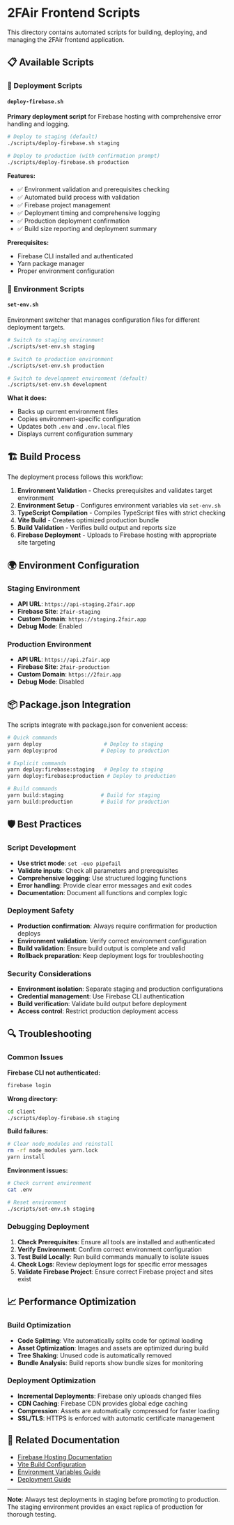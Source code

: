 # 2FAir Frontend Scripts

This directory contains automated scripts for building, deploying, and managing the 2FAir frontend application.

## 📋 Available Scripts

### 🚀 Deployment Scripts

#### `deploy-firebase.sh`
**Primary deployment script** for Firebase hosting with comprehensive error handling and logging.

```bash
# Deploy to staging (default)
./scripts/deploy-firebase.sh staging

# Deploy to production (with confirmation prompt)
./scripts/deploy-firebase.sh production
```

**Features:**
- ✅ Environment validation and prerequisites checking
- ✅ Automated build process with validation
- ✅ Firebase project management
- ✅ Deployment timing and comprehensive logging
- ✅ Production deployment confirmation
- ✅ Build size reporting and deployment summary

**Prerequisites:**
- Firebase CLI installed and authenticated
- Yarn package manager
- Proper environment configuration

### 🔧 Environment Scripts

#### `set-env.sh`
Environment switcher that manages configuration files for different deployment targets.

```bash
# Switch to staging environment
./scripts/set-env.sh staging

# Switch to production environment
./scripts/set-env.sh production

# Switch to development environment (default)
./scripts/set-env.sh development
```

**What it does:**
- Backs up current environment files
- Copies environment-specific configuration
- Updates both `.env` and `.env.local` files
- Displays current configuration summary

## 🏗️ Build Process

The deployment process follows this workflow:

1. **Environment Validation** - Checks prerequisites and validates target environment
2. **Environment Setup** - Configures environment variables via `set-env.sh`
3. **TypeScript Compilation** - Compiles TypeScript files with strict checking
4. **Vite Build** - Creates optimized production bundle
5. **Build Validation** - Verifies build output and reports size
6. **Firebase Deployment** - Uploads to Firebase hosting with appropriate site targeting

## 🌍 Environment Configuration

### Staging Environment
- **API URL**: `https://api-staging.2fair.app`
- **Firebase Site**: `2fair-staging`
- **Custom Domain**: `https://staging.2fair.app`
- **Debug Mode**: Enabled

### Production Environment
- **API URL**: `https://api.2fair.app`
- **Firebase Site**: `2fair-production`
- **Custom Domain**: `https://2fair.app`
- **Debug Mode**: Disabled

## 📦 Package.json Integration

The scripts integrate with package.json for convenient access:

```bash
# Quick commands
yarn deploy                    # Deploy to staging
yarn deploy:prod              # Deploy to production

# Explicit commands
yarn deploy:firebase:staging   # Deploy to staging
yarn deploy:firebase:production # Deploy to production

# Build commands
yarn build:staging            # Build for staging
yarn build:production         # Build for production
```

## 🛡️ Best Practices

### Script Development
- **Use strict mode**: `set -euo pipefail`
- **Validate inputs**: Check all parameters and prerequisites
- **Comprehensive logging**: Use structured logging functions
- **Error handling**: Provide clear error messages and exit codes
- **Documentation**: Document all functions and complex logic

### Deployment Safety
- **Production confirmation**: Always require confirmation for production deploys
- **Environment validation**: Verify correct environment configuration
- **Build validation**: Ensure build output is complete and valid
- **Rollback preparation**: Keep deployment logs for troubleshooting

### Security Considerations
- **Environment isolation**: Separate staging and production configurations
- **Credential management**: Use Firebase CLI authentication
- **Build verification**: Validate build output before deployment
- **Access control**: Restrict production deployment access

## 🔍 Troubleshooting

### Common Issues

**Firebase CLI not authenticated:**
```bash
firebase login
```

**Wrong directory:**
```bash
cd client
./scripts/deploy-firebase.sh staging
```

**Build failures:**
```bash
# Clear node_modules and reinstall
rm -rf node_modules yarn.lock
yarn install
```

**Environment issues:**
```bash
# Check current environment
cat .env

# Reset environment
./scripts/set-env.sh staging
```

### Debugging Deployment

1. **Check Prerequisites**: Ensure all tools are installed and authenticated
2. **Verify Environment**: Confirm correct environment configuration
3. **Test Build Locally**: Run build commands manually to isolate issues
4. **Check Logs**: Review deployment logs for specific error messages
5. **Validate Firebase Project**: Ensure correct Firebase project and sites exist

## 📈 Performance Optimization

### Build Optimization
- **Code Splitting**: Vite automatically splits code for optimal loading
- **Asset Optimization**: Images and assets are optimized during build
- **Tree Shaking**: Unused code is automatically removed
- **Bundle Analysis**: Build reports show bundle sizes for monitoring

### Deployment Optimization
- **Incremental Deployments**: Firebase only uploads changed files
- **CDN Caching**: Firebase CDN provides global edge caching
- **Compression**: Assets are automatically compressed for faster loading
- **SSL/TLS**: HTTPS is enforced with automatic certificate management

## 🔗 Related Documentation

- [Firebase Hosting Documentation](https://firebase.google.com/docs/hosting)
- [Vite Build Configuration](https://vitejs.dev/config/build-options.html)
- [Environment Variables Guide](../README.md#environment-configuration)
- [Deployment Guide](../DEPLOYMENT.md)

---

**Note**: Always test deployments in staging before promoting to production. The staging environment provides an exact replica of production for thorough testing. 